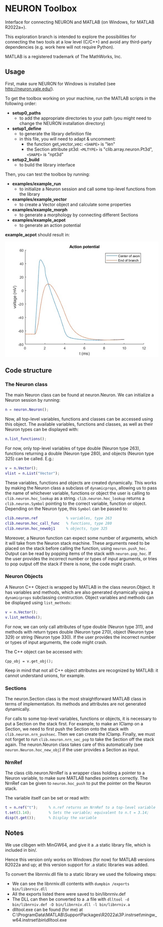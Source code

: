 # NEURON Toolbox

Interface for connecting NEURON and MATLAB (on Windows, for MATLAB R2022a+).

This exploration branch is intended to explore the possibilities for 
connecting the two tools at a low level (C/C++) and avoid any third-party 
dependencies (e.g. work here will not require Python).

MATLAB is a registered trademark of The MathWorks, Inc. 

## Usage

First, make sure NEURON for Windows is installed (see http://neuron.yale.edu/).

To get the toolbox working on your machine, run the MATLAB scripts in the following order:
- **setup0_paths** 
    - to add the appropriate directories to your path (you might need to
      change the NEURON installation directory)
- **setup1_define**
    - to generate the library definition file
    - in this file, you will need to adapt & uncomment:
        - the function get_vector_vec: `<SHAPE>` is "len"
        - the Section attribute pt3d: `<MLTYPE>` is "clib.array.neuron.Pt3d", `<SHAPE>` is "npt3d"
- **setup2_build**
    - to build the library interface

Then, you can test the toolbox by running:
- **examples/example_run** 
    - to initialize a Neuron session and call some top-level functions from the library
- **examples/example_vector** 
    - to create a Vector object and calculate some properties
- **examples/example_morph** 
    - to generate a morphology by connecting different Sections
- **examples/example_acpot** 
    - to generate an action potential

**example_acpot** should result in:

![Action potential](doc/acpot.jpg)

## Code structure

### The Neuron class

The main Neuron class can be found at neuron.Neuron. We can
initialize a Neuron session by running:

```matlab
n = neuron.Neuron();
```

Now, all top-level variables, functions and classes can be accessed
using this object. The available variables, functions and classes, as 
well as their Neuron types can be displayed with:

```matlab
n.list_functions();
```

For now, only top-level variables of type double (Neuron type 263), 
functions returning a double (Neuron type 280), and objects 
(Neuron type 325) can be called. E.g.:

```matlab
v = n.Vector();
vlist = n.List("Vector");
```

These variables, functions and objects are created dynamically. This works 
by making the Neuron class a subclass of `dynamicprops`, allowing us to
pass the name of whichever variable, functions or object the user is calling to 
`clib.neuron.hoc_lookup` as a string. `clib.neuron.hoc_lookup` returns a 
`clib.neuron.Symbol` pointing to the correct variable, function or object. 
Depending on the Neuron type, this `Symbol` can be passed to:

```matlab
clib.neuron.ref             % variables, type 263
clib.neuron.hoc_call_func   % functions, type 280
clib.neuron.hoc_newobj1     % objects, type 325
```

Moreover, a Neuron function can expect some number of arguments,
which it will take from the Neuron stack machine. These arguments
need to be placed on the stack before calling the function, using
`neuron.push_hoc`. Output can be read by popping items of the stack
with `neuron.pop_hoc`. If the user provides
the incorrect number or types of input arguments, or tries to pop
output off the stack if there is none, the code might crash.

### Neuron Objects

A Neuron C++ Object is wrapped by MATLAB in the class neuron.Object.
It has variables and methods, which are also generated dynamically 
using a `dynamicprops` subclassing construction.
Object variables and methods can be displayed using `list_methods`:

```matlab
v = n.Vector();
v.list_methods();
```

For now, we can only call attributes of type double (Neuron type 311), 
and methods with return types double (Neuron type 270), object 
(Neuron type 329) or string (Neuron type 330). If the user provides
the incorrect number or types of input arguments, the code might crash.

The C++ object can be accessed with:

```
Cpp_obj = v.get_obj();
```

Keep in mind that not all C++ object attributes are recognized by
MATLAB: it cannot understand unions, for example.

### Sections

The neuron.Section class is the most straightforward MATLAB class in 
terms of implementation. Its methods and attributes are not generated 
dynamically.

For calls to some top-level variables, functions or objects, it is
necessary to put a Section on the stack first. For example,
to make an IClamp on a Section, we need to first push the Section 
onto the stack with `clib.neuron.nrn_pushsec`. Then we can create
the IClamp. Finally, we must not forget to run 
`clib.neuron.nrn_sec_pop` to take the Section off the stack again.
The neuron.Neuron class takes care of this automatically
(see `neuron.Neuron.hoc_new_obj`) if the user provides a Section
as input.

### NrnRef

The class clib.neuron.NrnRef is a wrapper class holding a pointer
to a Neuron variable, to make sure MATLAB handles pointers correctly. 
The NrnRef can be given to `neuron.hoc_push` to put the pointer
on the Neuron stack.

The variable itself can be set or read with:

```matlab
t = n.ref("t");     % n.ref returns an NrnRef to a top-level variable
t.set(3.14);        % Sets the variable; equivalent to n.t = 3.14;
disp(t.get());      % Display the variable
```

## Notes

We use clibgen with MinGW64, and give it a .a static library file, 
which is included in bin/.

Hence this version only works on Windows (for now) for MATLAB versions 
R2022a and up; at this version support for .a static libraries was added. 

To convert the libnrniv.dll file to a static library we used the following
steps:
- We can see the libnrniv.dll contents with `dumpbin /exports bin/libnrniv.dll`
- All the exports listed there were saved to bin/libnrniv.def
- The DLL can then be converted to a .a file with `dlltool -d bin/libnrniv.def -D bin/libnrniv.dll -l bin/libnrniv.a`
- dlltool.exe can be found (for me) at C:\ProgramData\MATLAB\SupportPackages\R2022a\3P.instrset\mingw_w64.instrset\bin\dlltool.exe

